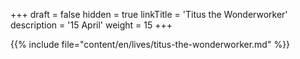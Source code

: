 +++
draft = false
hidden = true
linkTitle = 'Titus the Wonderworker'
description = '15 April'
weight = 15
+++

{{% include file="content/en/lives/titus-the-wonderworker.md" %}}
